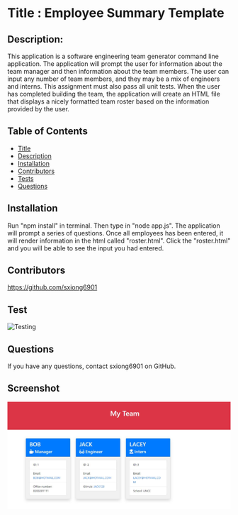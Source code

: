 
  # Title : Employee Summary Template
  ## Description:
This application is a software engineering team generator command line application. The application will prompt the user for information about the team manager and then information about the team members. The user can input any number of team members, and they may be a mix of engineers and interns. This assignment must also pass all unit tests. When the user has completed building the team, the application will create an HTML file that displays a nicely formatted team roster based on the information provided by the user. 
  ## Table of Contents
  * [Title](#Title)
  * [Description](#Description)
  * [Installation](#Installation)
  * [Contributors](#Contributors)
  * [Tests](#Test)
  * [Questions](#Questions)
  ## Installation
  Run "npm install" in terminal. Then type in "node app.js". The application will prompt a series of questions. Once all employees has been entered, it will render information in the html called "roster.html". Click the "roster.html" and you will be able to see the input you had entered.

  ## Contributors
  https://github.com/sxiong6901
  ## Test
  ![Testing](https://github.com/sxiong6901/EmployeeSummary/blob/master/Assests/Test.gif)
  ## Questions
  If you have any questions, contact sxiong6901 on GitHub.

## Screenshot

![Screenshot of the project](https://github.com/sxiong6901/EmployeeSummary/blob/master/Assests/Capture.JPG)
